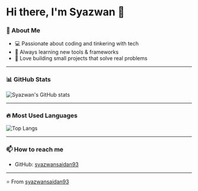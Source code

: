 # Hi there, I'm Syazwan 👋

### 🌟 About Me
- 💻 Passionate about coding and tinkering with tech
- 🌱 Always learning new tools & frameworks
- 🚀 Love building small projects that solve real problems

---

### 📊 GitHub Stats
![Syazwan's GitHub stats](https://github-readme-stats.vercel.app/api?username=syazwansaidan93&show_icons=true&theme=tokyonight)

---

### 🔥 Most Used Languages
![Top Langs](https://github-readme-stats.vercel.app/api/top-langs/?username=syazwansaidan93&layout=compact&theme=tokyonight)

---

### 📫 How to reach me
- GitHub: [syazwansaidan93](https://github.com/syazwansaidan93)

---
⭐ From [syazwansaidan93](https://github.com/syazwansaidan93)
